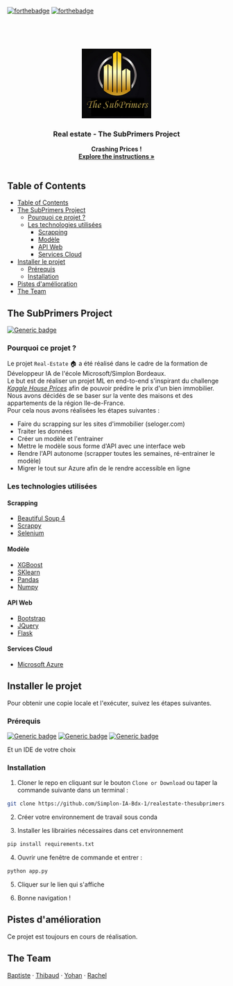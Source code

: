 <!-- PROJECT SHIELDS -->
[![forthebadge](https://forthebadge.com/images/badges/made-with-python.svg)](https://www.python.org/)
[![forthebadge](https://forthebadge.com/images/badges/built-with-love.svg)](https://simplon.co/)


<!-- PROJECT LOGO -->
<br/>
<br/>
<br/>
<p align="center">
  <a href="">
    <img src="images/bl.png" alt="Logo" width="160" height="160">
  </a>

  <h3 align="center"><strong>Real estate - The SubPrimers Project</strong></h3>

  <p align="center">
    <strong>Crashing Prices !</strong>
    <br/>
    <a href="https://gist.github.com/louisdorard/88e09b8fdc4be81c27cde6e1b9bb9f61"><strong>Explore the instructions »</strong></a>
    <br />
    <br />
    <!-- <a href="#">View Demo</a> -->
  </p>
</p>



<!-- TABLE OF CONTENTS -->
## Table of Contents

- [Table of Contents](#table-of-contents)
- [The SubPrimers Project](#the-subprimers-project)
  - [Pourquoi ce projet ?](#pourquoi-ce-projet)
  - [Les technologies utilisées](#les-technologies-utilis%c3%a9es)
    - [Scrapping](#scrapping)
    - [Modèle](#mod%c3%a8le)
    - [API Web](#api-web)
    - [Services Cloud](#services-cloud)
- [Installer le projet](#installer-le-projet)
  - [Prérequis](#pr%c3%a9requis)
  - [Installation](#installation)
- [Pistes d'amélioration](#pistes-dam%c3%a9lioration)
- [The Team](#the-team)



<!-- ABOUT THE PROJECT -->
## The SubPrimers Project
[![Generic badge](https://img.shields.io/badge/POWERED_BY-The_SubPrimers-yellow?style=for-the-badge&logo=appveyor.svg)](https://github.com/Simplon-IA-Bdx-1/realestate-thesubprimers)



### Pourquoi ce projet ?

Le projet `Real-Estate` :house: a été réalisé dans le cadre de la formation de Développeur IA de l'école Microsoft/Simplon Bordeaux. <br/>
Le but est de réaliser un projet ML en end-to-end s'inspirant du challenge [*Kaggle House Prices*](https://www.kaggle.com/c/house-prices-advanced-regression-techniques) afin de pouvoir prédire le prix d'un bien immobilier.<br/>
Nous avons décidés de se baser sur la vente des maisons et des appartements de la région Ile-de-France.</br>
Pour cela nous avons réalisées les étapes suivantes :
* Faire du scrapping sur les sites d'immobilier (seloger.com)
* Traiter les données
* Créer un modèle et l'entrainer
* Mettre le modèle sous forme d'API avec une interface web
* Rendre l'API autonome (scrapper toutes les semaines, ré-entrainer le modèle)
* Migrer le tout sur Azure afin de le rendre accessible en ligne


### Les technologies utilisées

#### Scrapping
* [Beautiful Soup 4](https://www.crummy.com/software/BeautifulSoup/bs4/doc/)
* [Scrappy](https://scrapy.org/)
* [Selenium](https://selenium-python.readthedocs.io/)

#### Modèle
* [XGBoost](https://xgboost.readthedocs.io/en/latest/)
* [SKlearn](https://scikit-learn.org/)
* [Pandas](https://pandas.pydata.org/)
* [Numpy](https://numpy.org/)

#### API Web
* [Bootstrap](https://getbootstrap.com)
* [JQuery](https://jquery.com)
* [Flask](https://flask.palletsprojects.com/)

#### Services Cloud
* [Microsoft Azure](https://azure.microsoft.com/fr-fr/)


<!-- GETTING STARTED -->
## Installer le projet

Pour obtenir une copie locale et l'exécuter, suivez les étapes suivantes.

### Prérequis

[![Generic badge](https://img.shields.io/badge/Python-3.7-blue?style=for-the-badge&logo=appveyor.svg)](https://www.python.org/)
[![Generic badge](https://img.shields.io/badge/Anaconda-4.8.3-green?style=for-the-badge&logo=appveyor.svg)](https://www.anaconda.com/)
[![Generic badge](https://img.shields.io/badge/Jupyter-Notebook-orange?style=for-the-badge&logo=appveyor.svg)](https://jupyter.org/)
</br><p>Et un IDE de votre choix</p>

### Installation

1. Cloner le repo en cliquant sur le bouton `Clone or Download` ou taper la commande suivante dans un terminal :
```sh
git clone https://github.com/Simplon-IA-Bdx-1/realestate-thesubprimers.git
```
2. Créer votre environnement de travail sous conda

3. Installer les librairies nécessaires dans cet environnement
```sh
pip install requirements.txt
```
4. Ouvrir une fenêtre de commande et entrer :
```sh
python app.py
```
5. Cliquer sur le lien qui s'affiche

6. Bonne navigation !

<!-- USAGE EXAMPLES -->
## Pistes d'amélioration

Ce projet est toujours en cours de réalisation.




<!-- CONTACT -->
## The Team

 <p>
    <a href="https://github.com/DaTikh">Baptiste</a>
    ·
    <a href="https://github.com/xNlyo">Thibaud</a>
    ·
    <a href="https://github.com/YohanCaillau">Yohan</a>
    ·
    <a href="https://github.com/rachelrwf">Rachel</a>
  </p>
